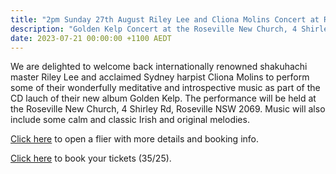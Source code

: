 ```yaml
---
title: "2pm Sunday 27th August Riley Lee and Cliona Molins Concert at Roseville New Church"
description: "Golden Kelp Concert at the Roseville New Church, 4 Shirley Rd, Roseville NSW 2069"
date: 2023-07-21 00:00:00 +1100 AEDT
---
```


We are delighted to welcome back internationally renowned shakuhachi master Riley Lee and acclaimed Sydney harpist Cliona Molins to perform some of their wonderfully meditative and introspective music as part of the CD lauch of their new album Golden Kelp.
The performance will be held at the Roseville New Church, 4 Shirley Rd, Roseville NSW 2069. 
Music will also include some calm and classic Irish and original melodies.

[Click here](https://static.swedenborg.com.au/pdf/fliers/leemolins20230827.pdf) to open a flier with more details and booking info.

[Click here](https://events.humanitix.com/golden-kelp-cliona-molins-and-riley-lee-cd-launch) to book your tickets ($35/$25).